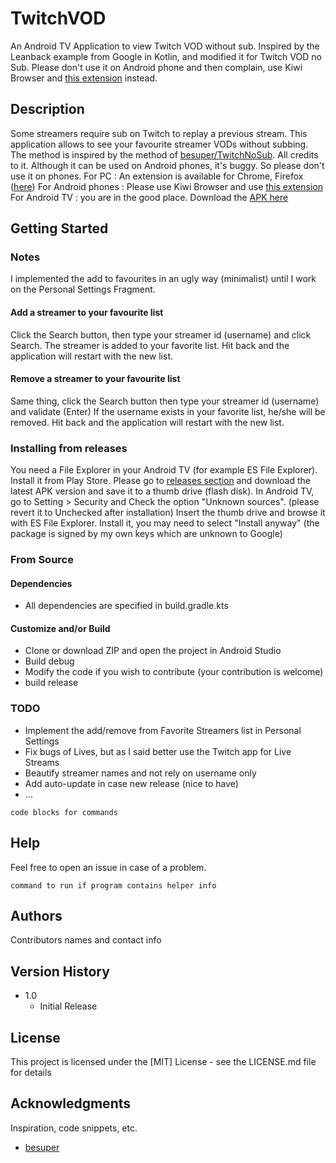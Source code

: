 # TwitchVOD

An Android TV Application to view Twitch VOD without sub.
Inspired by the Leanback example from Google in Kotlin, and modified it for Twitch VOD no Sub.
Please don't use it on Android phone and then complain, use Kiwi Browser and [this extension](https://github.com/meta11ica/mTwitchNoSub-also/releases) instead.


## Description

Some streamers require sub on Twitch to replay a previous stream.
This application allows to see your favourite streamer VODs without subbing.
The method is inspired by the method of [besuper/TwitchNoSub](https://github.com/besuper/TwitchNoSub). All credits to it.
Although it can be used on Android phones, it's buggy. So please don't use it on phones.
For PC : An extension is available for Chrome, Firefox ([here](https://github.com/besuper/TwitchNoSub/releases))
For Android phones : Please use Kiwi Browser and use [this extension](https://github.com/meta11ica/mTwitchNoSub-also/releases)
For Android TV : you are in the good place. Download the [APK here](https://github.com/meta11ica/TwitchVOD/releases)

## Getting Started

### Notes
I implemented the add to favourites in an ugly way (minimalist) until I work on the Personal Settings Fragment.
#### Add a streamer to your favourite list
Click the Search button, then type your streamer id (username) and click Search.
The streamer is added to your favorite list.
Hit back and the application will restart with the new list.

#### Remove a streamer to your favourite list
Same thing, click the Search button then type your streamer id (username) and validate (Enter)
If the username exists in your favorite list, he/she will be removed.
Hit back and the application will restart with the new list.


### Installing from releases
You need a File Explorer in your Android TV (for example ES File Explorer). Install it from Play Store.
Please go to [releases section](https://github.com/meta11ica/TwitchVOD/releases) and download the latest APK version and save it to a thumb drive (flash disk).
In Android TV, go to Setting > Security and Check the option "Unknown sources". (please revert it to Unchecked after installation)
Insert the thumb drive and browse it with ES File Explorer.
Install it, you may need to select "Install anyway" (the package is signed by my own keys which are unknown to Google)

### From Source

#### Dependencies

* All dependencies are specified in build.gradle.kts
  
#### Customize and/or Build 

* Clone or download ZIP and open the project in Android Studio
* Build debug
* Modify the code if you wish to contribute (your contribution is welcome)
* build release

### TODO

* Implement the add/remove from Favorite Streamers list in Personal Settings
* Fix bugs of Lives, but as I said better use the Twitch app for Live Streams
* Beautify streamer names and not rely on username only
* Add auto-update in case new release (nice to have)
* ...
```
code blocks for commands
```

## Help

Feel free to open an issue in case of a problem.
```
command to run if program contains helper info
```

## Authors

Contributors names and contact info

## Version History

* 1.0
    * Initial Release

## License

This project is licensed under the [MIT] License - see the LICENSE.md file for details

## Acknowledgments

Inspiration, code snippets, etc.

* [besuper](https://github.com/besuper/TwitchNoSub)
